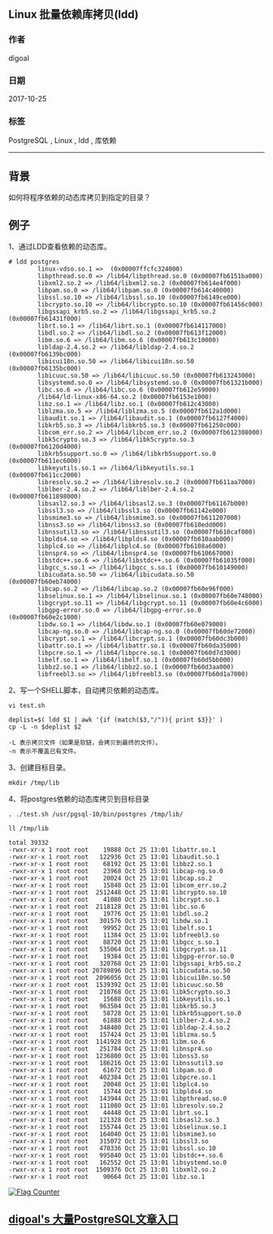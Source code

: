 ## Linux 批量依赖库拷贝(ldd)  
                      
### 作者                               
digoal                             
                                        
### 日期                                                                                                                                               
2017-10-25                                                                          
                                                                               
### 标签                                                                            
PostgreSQL , Linux , ldd , 库依赖   
                                                                                                                                                  
----                                                                                                                                            
                                                                                                                                                     
## 背景             
如何将程序依赖的动态库拷贝到指定的目录？  
  
## 例子  
1、通过LDD查看依赖的动态库。  
  
```  
# ldd postgres  
        linux-vdso.so.1 =>  (0x00007ffcfc324000)  
        libpthread.so.0 => /lib64/libpthread.so.0 (0x00007fb6151ba000)  
        libxml2.so.2 => /lib64/libxml2.so.2 (0x00007fb614e4f000)  
        libpam.so.0 => /lib64/libpam.so.0 (0x00007fb614c40000)  
        libssl.so.10 => /lib64/libssl.so.10 (0x00007fb6149ce000)  
        libcrypto.so.10 => /lib64/libcrypto.so.10 (0x00007fb61456c000)  
        libgssapi_krb5.so.2 => /lib64/libgssapi_krb5.so.2 (0x00007fb61431f000)  
        librt.so.1 => /lib64/librt.so.1 (0x00007fb614117000)  
        libdl.so.2 => /lib64/libdl.so.2 (0x00007fb613f12000)  
        libm.so.6 => /lib64/libm.so.6 (0x00007fb613c10000)  
        libldap-2.4.so.2 => /lib64/libldap-2.4.so.2 (0x00007fb6139bc000)  
        libicui18n.so.50 => /lib64/libicui18n.so.50 (0x00007fb6135bc000)  
        libicuuc.so.50 => /lib64/libicuuc.so.50 (0x00007fb613243000)  
        libsystemd.so.0 => /lib64/libsystemd.so.0 (0x00007fb61321b000)  
        libc.so.6 => /lib64/libc.so.6 (0x00007fb612e59000)  
        /lib64/ld-linux-x86-64.so.2 (0x00007fb6153e1000)  
        libz.so.1 => /lib64/libz.so.1 (0x00007fb612c43000)  
        liblzma.so.5 => /lib64/liblzma.so.5 (0x00007fb612a1d000)  
        libaudit.so.1 => /lib64/libaudit.so.1 (0x00007fb6127f4000)  
        libkrb5.so.3 => /lib64/libkrb5.so.3 (0x00007fb61250c000)  
        libcom_err.so.2 => /lib64/libcom_err.so.2 (0x00007fb612308000)  
        libk5crypto.so.3 => /lib64/libk5crypto.so.3 (0x00007fb6120d4000)  
        libkrb5support.so.0 => /lib64/libkrb5support.so.0 (0x00007fb611ec6000)  
        libkeyutils.so.1 => /lib64/libkeyutils.so.1 (0x00007fb611cc2000)  
        libresolv.so.2 => /lib64/libresolv.so.2 (0x00007fb611aa7000)  
        liblber-2.4.so.2 => /lib64/liblber-2.4.so.2 (0x00007fb611898000)  
        libsasl2.so.3 => /lib64/libsasl2.so.3 (0x00007fb61167b000)  
        libssl3.so => /lib64/libssl3.so (0x00007fb61142e000)  
        libsmime3.so => /lib64/libsmime3.so (0x00007fb611207000)  
        libnss3.so => /lib64/libnss3.so (0x00007fb610edd000)  
        libnssutil3.so => /lib64/libnssutil3.so (0x00007fb610caf000)  
        libplds4.so => /lib64/libplds4.so (0x00007fb610aab000)  
        libplc4.so => /lib64/libplc4.so (0x00007fb6108a6000)  
        libnspr4.so => /lib64/libnspr4.so (0x00007fb610667000)  
        libstdc++.so.6 => /lib64/libstdc++.so.6 (0x00007fb61035f000)  
        libgcc_s.so.1 => /lib64/libgcc_s.so.1 (0x00007fb610149000)  
        libicudata.so.50 => /lib64/libicudata.so.50 (0x00007fb60eb74000)  
        libcap.so.2 => /lib64/libcap.so.2 (0x00007fb60e96f000)  
        libselinux.so.1 => /lib64/libselinux.so.1 (0x00007fb60e748000)  
        libgcrypt.so.11 => /lib64/libgcrypt.so.11 (0x00007fb60e4c6000)  
        libgpg-error.so.0 => /lib64/libgpg-error.so.0 (0x00007fb60e2c1000)  
        libdw.so.1 => /lib64/libdw.so.1 (0x00007fb60e079000)  
        libcap-ng.so.0 => /lib64/libcap-ng.so.0 (0x00007fb60de72000)  
        libcrypt.so.1 => /lib64/libcrypt.so.1 (0x00007fb60dc3b000)  
        libattr.so.1 => /lib64/libattr.so.1 (0x00007fb60da35000)  
        libpcre.so.1 => /lib64/libpcre.so.1 (0x00007fb60d7d3000)  
        libelf.so.1 => /lib64/libelf.so.1 (0x00007fb60d5bb000)  
        libbz2.so.1 => /lib64/libbz2.so.1 (0x00007fb60d3aa000)  
        libfreebl3.so => /lib64/libfreebl3.so (0x00007fb60d1a7000)  
```  
  
2、写一个SHELL脚本，自动拷贝依赖的动态库。  
  
```  
vi test.sh  
  
deplist=$( ldd $1 | awk '{if (match($3,"/")){ print $3}}' )  
cp -L -n $deplist $2   
```  
  
```  
-L 表示拷贝文件（如果是软链，会拷贝到最终的文件）。  
-n 表示不覆盖已有文件。  
```  
  
3、创建目标目录。  
  
```  
mkdir /tmp/lib  
```  
  
4、将postgres依赖的动态库拷贝到目标目录  
  
```  
. ./test.sh /usr/pgsql-10/bin/postgres /tmp/lib/  
```  
  
```  
ll /tmp/lib  
  
total 39332  
-rwxr-xr-x 1 root root    19888 Oct 25 13:01 libattr.so.1  
-rwxr-xr-x 1 root root   122936 Oct 25 13:01 libaudit.so.1  
-rwxr-xr-x 1 root root    68192 Oct 25 13:01 libbz2.so.1  
-rwxr-xr-x 1 root root    23968 Oct 25 13:01 libcap-ng.so.0  
-rwxr-xr-x 1 root root    20024 Oct 25 13:01 libcap.so.2  
-rwxr-xr-x 1 root root    15848 Oct 25 13:01 libcom_err.so.2  
-rwxr-xr-x 1 root root  2512448 Oct 25 13:01 libcrypto.so.10  
-rwxr-xr-x 1 root root    41080 Oct 25 13:01 libcrypt.so.1  
-rwxr-xr-x 1 root root  2118128 Oct 25 13:01 libc.so.6  
-rwxr-xr-x 1 root root    19776 Oct 25 13:01 libdl.so.2  
-rwxr-xr-x 1 root root   301576 Oct 25 13:01 libdw.so.1  
-rwxr-xr-x 1 root root    99952 Oct 25 13:01 libelf.so.1  
-rwxr-xr-x 1 root root    11384 Oct 25 13:01 libfreebl3.so  
-rwxr-xr-x 1 root root    88720 Oct 25 13:01 libgcc_s.so.1  
-rwxr-xr-x 1 root root   535064 Oct 25 13:01 libgcrypt.so.11  
-rwxr-xr-x 1 root root    19384 Oct 25 13:01 libgpg-error.so.0  
-rwxr-xr-x 1 root root   320768 Oct 25 13:01 libgssapi_krb5.so.2  
-rwxr-xr-x 1 root root 20789896 Oct 25 13:01 libicudata.so.50  
-rwxr-xr-x 1 root root  2096056 Oct 25 13:01 libicui18n.so.50  
-rwxr-xr-x 1 root root  1539392 Oct 25 13:01 libicuuc.so.50  
-rwxr-xr-x 1 root root   210768 Oct 25 13:01 libk5crypto.so.3  
-rwxr-xr-x 1 root root    15688 Oct 25 13:01 libkeyutils.so.1  
-rwxr-xr-x 1 root root   963504 Oct 25 13:01 libkrb5.so.3  
-rwxr-xr-x 1 root root    58728 Oct 25 13:01 libkrb5support.so.0  
-rwxr-xr-x 1 root root    61888 Oct 25 13:01 liblber-2.4.so.2  
-rwxr-xr-x 1 root root   348400 Oct 25 13:01 libldap-2.4.so.2  
-rwxr-xr-x 1 root root   157424 Oct 25 13:01 liblzma.so.5  
-rwxr-xr-x 1 root root  1141928 Oct 25 13:01 libm.so.6  
-rwxr-xr-x 1 root root   251784 Oct 25 13:01 libnspr4.so  
-rwxr-xr-x 1 root root  1236800 Oct 25 13:01 libnss3.so  
-rwxr-xr-x 1 root root   186216 Oct 25 13:01 libnssutil3.so  
-rwxr-xr-x 1 root root    61672 Oct 25 13:01 libpam.so.0  
-rwxr-xr-x 1 root root   402384 Oct 25 13:01 libpcre.so.1  
-rwxr-xr-x 1 root root    20048 Oct 25 13:01 libplc4.so  
-rwxr-xr-x 1 root root    15744 Oct 25 13:01 libplds4.so  
-rwxr-xr-x 1 root root   143944 Oct 25 13:01 libpthread.so.0  
-rwxr-xr-x 1 root root   111080 Oct 25 13:01 libresolv.so.2  
-rwxr-xr-x 1 root root    44448 Oct 25 13:01 librt.so.1  
-rwxr-xr-x 1 root root   121328 Oct 25 13:01 libsasl2.so.3  
-rwxr-xr-x 1 root root   155744 Oct 25 13:01 libselinux.so.1  
-rwxr-xr-x 1 root root   164040 Oct 25 13:01 libsmime3.so  
-rwxr-xr-x 1 root root   315072 Oct 25 13:01 libssl3.so  
-rwxr-xr-x 1 root root   470336 Oct 25 13:01 libssl.so.10  
-rwxr-xr-x 1 root root   995840 Oct 25 13:01 libstdc++.so.6  
-rwxr-xr-x 1 root root   162552 Oct 25 13:01 libsystemd.so.0  
-rwxr-xr-x 1 root root  1509376 Oct 25 13:01 libxml2.so.2  
-rwxr-xr-x 1 root root    90664 Oct 25 13:01 libz.so.1  
```  
    
    
  
<a rel="nofollow" href="http://info.flagcounter.com/h9V1"  ><img src="http://s03.flagcounter.com/count/h9V1/bg_FFFFFF/txt_000000/border_CCCCCC/columns_2/maxflags_12/viewers_0/labels_0/pageviews_0/flags_0/"  alt="Flag Counter"  border="0"  ></a>  
  
  
  
  
  
  
## [digoal's 大量PostgreSQL文章入口](https://github.com/digoal/blog/blob/master/README.md "22709685feb7cab07d30f30387f0a9ae")
  
